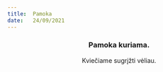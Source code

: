 ```yaml
---
title:  Pamoka
date:   24/09/2021
---
```


### <center>Pamoka kuriama.</center>
<center>Kviečiame sugrįžti vėliau.</center>